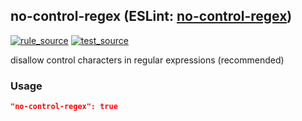 <!-- Start:AutoDoc:: Modify `src/readme/rules.ts` and run `gulp readme` to update block -->
## no-control-regex (ESLint: [no-control-regex](http://eslint.org/docs/rules/no-control-regex))
[![rule_source](https://img.shields.io/badge/%F0%9F%93%8F%20rule-source-green.svg)](https://github.com/buzinas/tslint-eslint-rules/blob/master/src/rules/noControlRegexRule.ts)
[![test_source](https://img.shields.io/badge/%F0%9F%93%98%20test-source-blue.svg)](https://github.com/buzinas/tslint-eslint-rules/blob/master/src/test/rules/noControlRegexRuleTests.ts)

disallow control characters in regular expressions (recommended)

### Usage

```json
"no-control-regex": true
```

<!-- End:AutoDoc -->
